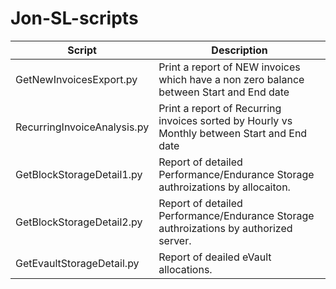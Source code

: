 **Jon-SL-scripts**
==============

Script | Description
------ | -----------
GetNewInvoicesExport.py | Print a report of NEW invoices which have a non zero balance between Start and End date
RecurringInvoiceAnalysis.py | Print a report of Recurring invoices sorted by Hourly vs Monthly between Start and End date
GetBlockStorageDetail1.py | Report of detailed Performance/Endurance Storage authroizations by allocaiton.
GetBlockStorageDetail2.py | Report of detailed Performance/Endurance Storage authroizations by authorized server.
GetEvaultStorageDetail.py | Report of deailed eVault allocations.
